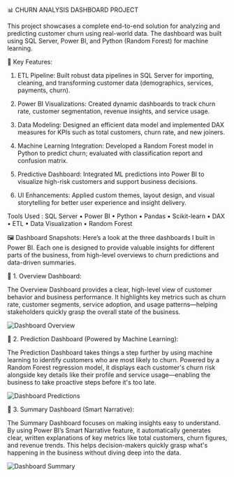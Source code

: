 📊 CHURN ANALYSIS DASHBOARD PROJECT

This project showcases a complete end-to-end solution for analyzing and predicting customer churn using real-world data. 
The dashboard was built using SQL Server, Power BI, and Python (Random Forest) for machine learning.

🔧 Key Features:
1) ETL Pipeline: Built robust data pipelines in SQL Server for importing, cleaning, and transforming customer data (demographics, services, payments, churn).

2) Power BI Visualizations: Created dynamic dashboards to track churn rate, customer segmentation, revenue insights, and service usage.

3) Data Modeling: Designed an efficient data model and implemented DAX measures for KPIs such as total customers, churn rate, and new joiners.

4) Machine Learning Integration: Developed a Random Forest model in Python to predict churn; evaluated with classification report and confusion matrix.

5) Predictive Dashboard: Integrated ML predictions into Power BI to visualize high-risk customers and support business decisions.

6) UI Enhancements: Applied custom themes, layout design, and visual storytelling for better user experience and insight delivery.

Tools Used :
SQL Server • Power BI • Python • Pandas • Scikit-learn • DAX • ETL • Data Visualization • Random Forest


🖼️ Dashboard Snapshots:
Here’s a look at the three dashboards I built in Power BI. Each one is designed to provide valuable insights for different parts of the business, from high-level overviews to churn predictions and data-driven summaries.

📍 1. Overview Dashboard:

The Overview Dashboard provides a clear, high-level view of customer behavior and business performance. It highlights key metrics such as churn rate, customer segments, service adoption, and usage patterns—helping stakeholders quickly grasp the overall state of the business.

![Dashboard Overview](https://github.com/user-attachments/assets/f37516ec-4fa5-4331-a2f0-e17b8e498b1d)


📍 2. Prediction Dashboard (Powered by Machine Learning):

The Prediction Dashboard takes things a step further by using machine learning to identify customers who are most likely to churn. Powered by a Random Forest regression model, it displays each customer's churn risk alongside key details like their profile and service usage—enabling the business to take proactive steps before it's too late.

![Dashboard Predictions](https://github.com/user-attachments/assets/cacbc646-04a2-4ca3-bcce-3a9b7877a4a7)


📍 3. Summary Dashboard (Smart Narrative):

The Summary Dashboard focuses on making insights easy to understand. By using Power BI’s Smart Narrative feature, it automatically generates clear, written explanations of key metrics like total customers, churn figures, and revenue trends. This helps decision-makers quickly grasp what's happening in the business without diving deep into the data.

![Dashboard Summary](https://github.com/user-attachments/assets/5a8bf1dc-07df-4cdb-acb4-5a457461e0fb)



